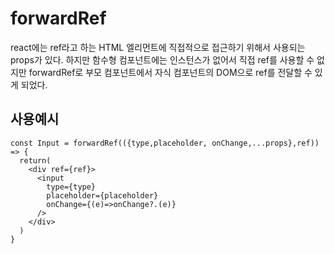 # forwardRef

react에는 ref라고 하는 HTML 엘리먼트에 직접적으로 접근하기 위해서 사용되는 props가 있다. 
하지만 함수형 컴포넌트에는 인스턴스가 없어서 직접 ref를 사용할 수 없지만 forwardRef로 부모 컴포넌트에서 자식 컴포넌트의 DOM으로 ref를 전달할 수 있게 되었다.

## 사용예시

```tsx
const Input = forwardRef(({type,placeholder, onChange,...props},ref)) => {
  return(
    <div ref={ref}>
      <input
        type={type}
        placeholder={placeholder}
        onChange={(e)=>onChange?.(e)}
      />
    </div>
  )
}
```